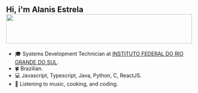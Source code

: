
 ##  Hi, i'm Alanis Estrela  <img width=100% src="https://i.pinimg.com/originals/7a/f3/81/7af3814bd5780fee26c164b0f11db882.gif" height="80px" width="40px">


- :mortar_board: Systems Development Technician at [INSTITUTO FEDERAL DO RIO GRANDE DO SUL](https://ifrs.edu.br/canoas/).
- :four_leaf_clover: Brazilian.
- :computer: Javascript, Typescript, Java, Python, C, ReactJS.
- 🍝 Listening to music, cooking, and coding.



 
